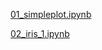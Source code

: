 
[01_simpleplot.ipynb](https://colab.research.google.com/drive/1fldh2d4V_o-Y8XXcLRepq6LYEBj7tUhT?usp=sharing)

[02_iris_1.ipynb](https://colab.research.google.com/drive/1hClpo6mu2WV8CHCXOMYll41FHO4U6gdv?usp=sharing)
